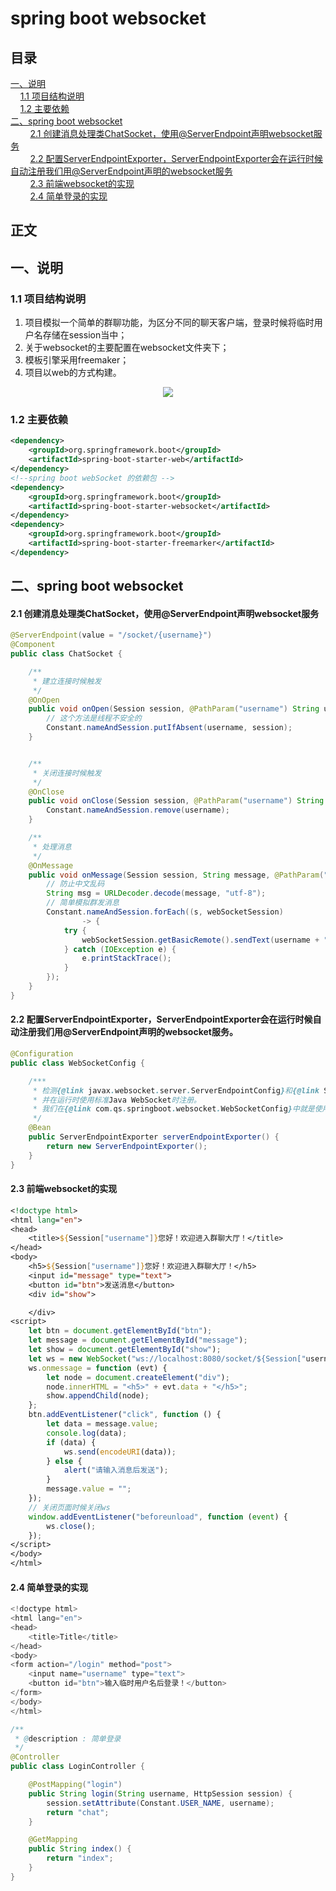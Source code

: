# spring boot websocket

## 目录<br/>
<a href="#一说明">一、说明</a><br/>
&nbsp;&nbsp;&nbsp;&nbsp;<a href="#11-项目结构说明">1.1 项目结构说明</a><br/>
&nbsp;&nbsp;&nbsp;&nbsp;<a href="#12-主要依赖">1.2 主要依赖</a><br/>
<a href="#二spring-boot-websocket">二、spring boot websocket</a><br/>
&nbsp;&nbsp;&nbsp;&nbsp;&nbsp;&nbsp;&nbsp;&nbsp;<a href="#21-创建消息处理类ChatSocket使用ServerEndpoint声明websocket服务">2.1 创建消息处理类ChatSocket，使用@ServerEndpoint声明websocket服务</a><br/>
&nbsp;&nbsp;&nbsp;&nbsp;&nbsp;&nbsp;&nbsp;&nbsp;<a href="#22-配置ServerEndpointExporterServerEndpointExporter会在运行时候自动注册我们用ServerEndpoint声明的websocket服务">2.2 配置ServerEndpointExporter，ServerEndpointExporter会在运行时候自动注册我们用@ServerEndpoint声明的websocket服务</a><br/>
&nbsp;&nbsp;&nbsp;&nbsp;&nbsp;&nbsp;&nbsp;&nbsp;<a href="#23-前端websocket的实现">2.3 前端websocket的实现</a><br/>
&nbsp;&nbsp;&nbsp;&nbsp;&nbsp;&nbsp;&nbsp;&nbsp;<a href="#24-简单登录的实现">2.4 简单登录的实现</a><br/>
## 正文<br/>



## 一、说明

### 1.1 项目结构说明

1. 项目模拟一个简单的群聊功能，为区分不同的聊天客户端，登录时候将临时用户名存储在session当中；
2. 关于websocket的主要配置在websocket文件夹下；
3. 模板引擎采用freemaker；
4. 项目以web的方式构建。

<div align="center"> <img src="https://github.com/qshomewy/SpringNotes/blob/master/pictures/spring-boot-websocket.png"/> </div>



### 1.2 主要依赖

```xml
<dependency>
    <groupId>org.springframework.boot</groupId>
    <artifactId>spring-boot-starter-web</artifactId>
</dependency>
<!--spring boot webSocket 的依赖包 -->
<dependency>
    <groupId>org.springframework.boot</groupId>
    <artifactId>spring-boot-starter-websocket</artifactId>
</dependency>
<dependency>
    <groupId>org.springframework.boot</groupId>
    <artifactId>spring-boot-starter-freemarker</artifactId>
</dependency>
```



## 二、spring boot websocket

#### 2.1 创建消息处理类ChatSocket，使用@ServerEndpoint声明websocket服务

```java
@ServerEndpoint(value = "/socket/{username}")
@Component
public class ChatSocket {

    /**
     * 建立连接时候触发
     */
    @OnOpen
    public void onOpen(Session session, @PathParam("username") String username) {
        // 这个方法是线程不安全的
        Constant.nameAndSession.putIfAbsent(username, session);
    }


    /**
     * 关闭连接时候触发
     */
    @OnClose
    public void onClose(Session session, @PathParam("username") String username) {
        Constant.nameAndSession.remove(username);
    }

    /**
     * 处理消息
     */
    @OnMessage
    public void onMessage(Session session, String message, @PathParam("username") String username) throws UnsupportedEncodingException {
        // 防止中文乱码
        String msg = URLDecoder.decode(message, "utf-8");
        // 简单模拟群发消息
        Constant.nameAndSession.forEach((s, webSocketSession)
                -> {
            try {
                webSocketSession.getBasicRemote().sendText(username + " : " + msg);
            } catch (IOException e) {
                e.printStackTrace();
            }
        });
    }
}

```

#### 2.2 配置ServerEndpointExporter，ServerEndpointExporter会在运行时候自动注册我们用@ServerEndpoint声明的websocket服务。

```java
@Configuration
public class WebSocketConfig {

    /***
     * 检测{@link javax.websocket.server.ServerEndpointConfig}和{@link ServerEndpoint} 类型的bean，
     * 并在运行时使用标准Java WebSocket时注册。
     * 我们在{@link com.qs.springboot.websocket.WebSocketConfig}中就是使用@ServerEndpoint去声明websocket服务
     */
    @Bean
    public ServerEndpointExporter serverEndpointExporter() {
        return new ServerEndpointExporter();
    }
}
```

#### 2.3 前端websocket的实现

```jsp
<!doctype html>
<html lang="en">
<head>
    <title>${Session["username"]}您好！欢迎进入群聊大厅！</title>
</head>
<body>
    <h5>${Session["username"]}您好！欢迎进入群聊大厅！</h5>
    <input id="message" type="text">
    <button id="btn">发送消息</button>
    <div id="show">

    </div>
<script>
    let btn = document.getElementById("btn");
    let message = document.getElementById("message");
    let show = document.getElementById("show");
    let ws = new WebSocket("ws://localhost:8080/socket/${Session["username"]}");
    ws.onmessage = function (evt) {
        let node = document.createElement("div");
        node.innerHTML = "<h5>" + evt.data + "</h5>";
        show.appendChild(node);
    };
    btn.addEventListener("click", function () {
        let data = message.value;
        console.log(data);
        if (data) {
            ws.send(encodeURI(data));
        } else {
            alert("请输入消息后发送");
        }
        message.value = "";
    });
    // 关闭页面时候关闭ws
    window.addEventListener("beforeunload", function (event) {
        ws.close();
    });
</script>
</body>
</html>

```

#### 2.4 简单登录的实现

```java
<!doctype html>
<html lang="en">
<head>
    <title>Title</title>
</head>
<body>
<form action="/login" method="post">
    <input name="username" type="text">
    <button id="btn">输入临时用户名后登录！</button>
</form>
</body>
</html>
```

```java
/**
 * @description : 简单登录
 */
@Controller
public class LoginController {

    @PostMapping("login")
    public String login(String username, HttpSession session) {
        session.setAttribute(Constant.USER_NAME, username);
        return "chat";
    }

    @GetMapping
    public String index() {
        return "index";
    }
}
```

